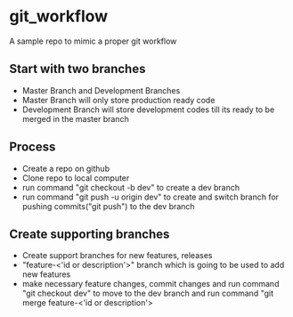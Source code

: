 # git_workflow
A sample repo to mimic a proper git workflow

## Start with two branches
- Master Branch and Development Branches
- Master Branch will only store production ready code
- Development Branch will store development codes till its ready to be merged in the master branch

## Process
- Create a repo on github
- Clone repo to local computer
- run command "git checkout -b dev" to create a dev branch
- run command "git push -u origin dev" to create and switch branch for pushing commits("git push") to the dev branch

## Create supporting branches
- Create support branches for new features, releases
- "feature-<'id or description'>" branch which is going to be used to add new features
- make necessary feature changes, commit changes and run command "git checkout dev" to move to the dev branch and run command "git merge feature-<'id or description'>
